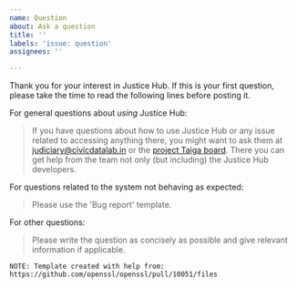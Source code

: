 ```yaml
---
name: Question
about: Ask a question
title: ''
labels: 'issue: question'
assignees: ''

---
```


Thank you for your interest in Justice Hub. If this is your first question, please take the time to read the following lines before posting it.

For general questions about *using* Justice Hub:  

> If you have questions about how to use Justice Hub or any issue related to accessing anything there,
you might want to ask them at judiciary@civicdatalab.in or the
[project Taiga board](https://taiga.civicdatalab.in/project/apoorv-justice-data-hub/issues).
There you can get help from the team not only (but including) the Justice Hub developers.

For questions related to the system not behaving as expected:  

> Please use the 'Bug report' template.
   
For other questions:  

> Please write the question as concisely as possible and give relevant information if applicable.


`NOTE: Template created with help from: https://github.com/openssl/openssl/pull/10051/files`

